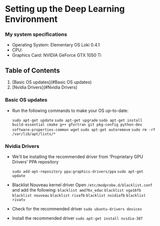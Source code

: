 # Setting up the Deep Learning Environment

### My system specifications
* Operating System: Elementary OS Loki 0.4.1
* CPU: 
* Graphics Card: NVIDIA GeForce GTX 1050 Ti

## Table of Contents
1. [Basic OS updates](#Basic OS updates)
2. [Nvidia Drivers](#Nvidia Drivers)

### Basic OS updates
* Run the following commands to make your OS up-to-date:

  `sudo apt-get update`
  `sudo apt-get upgrade`
  `sudo apt-get install build-essential cmake g++ gfortran git pkg-config python-dev software-properties-common wget`
  `sudo apt-get autoremove`
  `sudo rm -rf /var/lib/apt/lists/*`

### Nvidia Drivers
* We'll be installing the recommended driver from 'Proprietary GPU Drivers' PPA repository

  `sudo add-apt-repository ppa:graphics-drivers/ppa`
  `sudo apt-get update`
* Blacklist Nouveau kernel driver
Open `/etc/modprobe.d/blacklist.conf` and add the following:
  `blacklist amd76x_edac`
  `blacklist vga16fb`
  `blacklist nouveau`
  `blacklist rivafb`
  `blacklist nvidiafb`
  `blacklist rivatv`
* Check for the recommended driver
  `sudo ubuntu-drivers devices`
* Install the recommended driver
  `sudo apt-get install nvidia-387`
